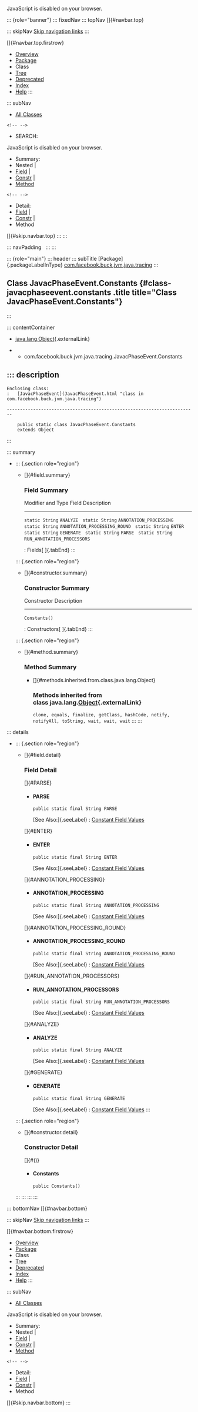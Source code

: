 <div>

JavaScript is disabled on your browser.

</div>

::: {role="banner"}
::: fixedNav
::: topNav
[]{#navbar.top}

::: skipNav
[Skip navigation links](#skip.navbar.top "Skip navigation links")
:::

[]{#navbar.top.firstrow}

-   [Overview](../../../../../../index.html)
-   [Package](package-summary.html)
-   Class
-   [Tree](package-tree.html)
-   [Deprecated](../../../../../../deprecated-list.html)
-   [Index](../../../../../../index-all.html)
-   [Help](../../../../../../help-doc.html)
:::

::: subNav
-   [All Classes](../../../../../../allclasses.html)

```{=html}
<!-- -->
```
-   SEARCH:

<div>

<div>

JavaScript is disabled on your browser.

</div>

</div>

<div>

-   Summary: 
-   Nested \| 
-   [Field](#field.summary) \| 
-   [Constr](#constructor.summary) \| 
-   [Method](#method.summary)

```{=html}
<!-- -->
```
-   Detail: 
-   [Field](#field.detail) \| 
-   [Constr](#constructor.detail) \| 
-   Method

</div>

[]{#skip.navbar.top}
:::
:::

::: navPadding
 
:::
:::

::: {role="main"}
::: header
::: subTitle
[Package]{.packageLabelInType} [com.facebook.buck.jvm.java.tracing](package-summary.html)
:::

## Class JavacPhaseEvent.Constants {#class-javacphaseevent.constants .title title="Class JavacPhaseEvent.Constants"}
:::

::: contentContainer
-   [java.lang.Object](http://docs.oracle.com/javase/7/docs/api/java/lang/Object.html?is-external=true "class or interface in java.lang"){.externalLink}

-   -   com.facebook.buck.jvm.java.tracing.JavacPhaseEvent.Constants

::: description
-   

    Enclosing class:
    :   [JavacPhaseEvent](JavacPhaseEvent.html "class in com.facebook.buck.jvm.java.tracing")

    ------------------------------------------------------------------------

        public static class JavacPhaseEvent.Constants
        extends Object
:::

::: summary
-   ::: {.section role="region"}
    -   []{#field.summary}

        ### Field Summary

          Modifier and Type   Field                           Description
          ------------------- ------------------------------- -------------
          `static String`     `ANALYZE`                        
          `static String`     `ANNOTATION_PROCESSING`          
          `static String`     `ANNOTATION_PROCESSING_ROUND`    
          `static String`     `ENTER`                          
          `static String`     `GENERATE`                       
          `static String`     `PARSE`                          
          `static String`     `RUN_ANNOTATION_PROCESSORS`      

          : Fields[ ]{.tabEnd}
    :::

    ::: {.section role="region"}
    -   []{#constructor.summary}

        ### Constructor Summary

          Constructor     Description
          --------------- -------------
          `Constants()`    

          : Constructors[ ]{.tabEnd}
    :::

    ::: {.section role="region"}
    -   []{#method.summary}

        ### Method Summary

        -   []{#methods.inherited.from.class.java.lang.Object}

            ### Methods inherited from class java.lang.[Object](http://docs.oracle.com/javase/7/docs/api/java/lang/Object.html?is-external=true "class or interface in java.lang"){.externalLink}

            `clone, equals, finalize, getClass, hashCode, notify, notifyAll, toString, wait, wait, wait`
    :::
:::

::: details
-   ::: {.section role="region"}
    -   []{#field.detail}

        ### Field Detail

        []{#PARSE}

        -   #### PARSE

                public static final String PARSE

            [See Also:]{.seeLabel}
            :   [Constant Field
                Values](../../../../../../constant-values.html#com.facebook.buck.jvm.java.tracing.JavacPhaseEvent.Constants.PARSE)

        []{#ENTER}

        -   #### ENTER

                public static final String ENTER

            [See Also:]{.seeLabel}
            :   [Constant Field
                Values](../../../../../../constant-values.html#com.facebook.buck.jvm.java.tracing.JavacPhaseEvent.Constants.ENTER)

        []{#ANNOTATION_PROCESSING}

        -   #### ANNOTATION_PROCESSING

                public static final String ANNOTATION_PROCESSING

            [See Also:]{.seeLabel}
            :   [Constant Field
                Values](../../../../../../constant-values.html#com.facebook.buck.jvm.java.tracing.JavacPhaseEvent.Constants.ANNOTATION_PROCESSING)

        []{#ANNOTATION_PROCESSING_ROUND}

        -   #### ANNOTATION_PROCESSING_ROUND

                public static final String ANNOTATION_PROCESSING_ROUND

            [See Also:]{.seeLabel}
            :   [Constant Field
                Values](../../../../../../constant-values.html#com.facebook.buck.jvm.java.tracing.JavacPhaseEvent.Constants.ANNOTATION_PROCESSING_ROUND)

        []{#RUN_ANNOTATION_PROCESSORS}

        -   #### RUN_ANNOTATION_PROCESSORS

                public static final String RUN_ANNOTATION_PROCESSORS

            [See Also:]{.seeLabel}
            :   [Constant Field
                Values](../../../../../../constant-values.html#com.facebook.buck.jvm.java.tracing.JavacPhaseEvent.Constants.RUN_ANNOTATION_PROCESSORS)

        []{#ANALYZE}

        -   #### ANALYZE

                public static final String ANALYZE

            [See Also:]{.seeLabel}
            :   [Constant Field
                Values](../../../../../../constant-values.html#com.facebook.buck.jvm.java.tracing.JavacPhaseEvent.Constants.ANALYZE)

        []{#GENERATE}

        -   #### GENERATE

                public static final String GENERATE

            [See Also:]{.seeLabel}
            :   [Constant Field
                Values](../../../../../../constant-values.html#com.facebook.buck.jvm.java.tracing.JavacPhaseEvent.Constants.GENERATE)
    :::

    ::: {.section role="region"}
    -   []{#constructor.detail}

        ### Constructor Detail

        []{#<init>()}

        -   #### Constants

                public Constants()
    :::
:::
:::
:::

::: bottomNav
[]{#navbar.bottom}

::: skipNav
[Skip navigation links](#skip.navbar.bottom "Skip navigation links")
:::

[]{#navbar.bottom.firstrow}

-   [Overview](../../../../../../index.html)
-   [Package](package-summary.html)
-   Class
-   [Tree](package-tree.html)
-   [Deprecated](../../../../../../deprecated-list.html)
-   [Index](../../../../../../index-all.html)
-   [Help](../../../../../../help-doc.html)
:::

::: subNav
-   [All Classes](../../../../../../allclasses.html)

<div>

<div>

JavaScript is disabled on your browser.

</div>

</div>

<div>

-   Summary: 
-   Nested \| 
-   [Field](#field.summary) \| 
-   [Constr](#constructor.summary) \| 
-   [Method](#method.summary)

```{=html}
<!-- -->
```
-   Detail: 
-   [Field](#field.detail) \| 
-   [Constr](#constructor.detail) \| 
-   Method

</div>

[]{#skip.navbar.bottom}
:::
